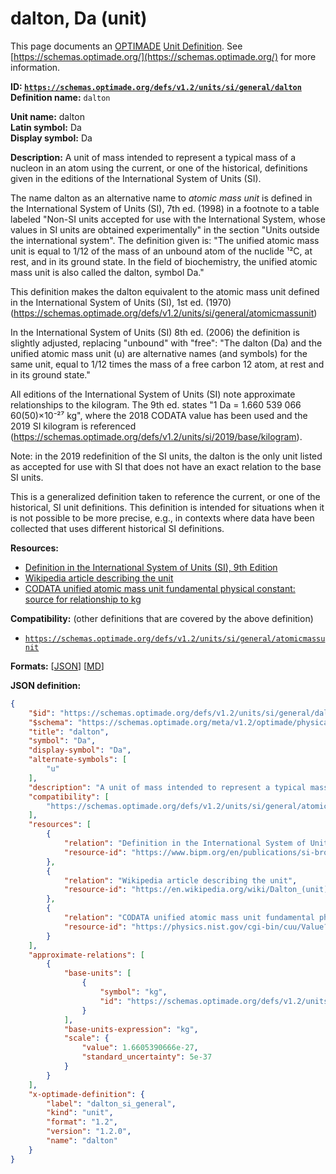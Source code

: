 # dalton, Da (unit)

This page documents an [OPTIMADE](https://www.optimade.org/) [Unit Definition](https://schemas.optimade.org/#definitions). See [https://schemas.optimade.org/](https://schemas.optimade.org/) for more information.

**ID: [`https://schemas.optimade.org/defs/v1.2/units/si/general/dalton`](https://schemas.optimade.org/defs/v1.2/units/si/general/dalton.md)**  
**Definition name:** `dalton`

**Unit name:** dalton  
**Latin symbol:** Da  
**Display symbol:** Da  
  
**Description:** A unit of mass intended to represent a typical mass of a nucleon in an atom using the current, or one of the historical, definitions given in the editions of the International System of Units (SI).

The name dalton as an alternative name to *atomic mass unit* is defined in the International System of Units (SI), 7th ed. (1998) in a footnote to a table labeled "Non-SI units accepted for use with the International System, whose values in SI units are obtained experimentally" in the section "Units outside the international system".
The definition given is: "The unified atomic mass unit is equal to 1/12 of the mass of an unbound atom of the nuclide ¹²C, at rest, and in its ground state. In the field of biochemistry, the unified atomic mass unit is also called the dalton, symbol Da."

This definition makes the dalton equivalent to the atomic mass unit defined in the International System of Units (SI), 1st ed. (1970) (https://schemas.optimade.org/defs/v1.2/units/si/general/atomicmassunit)

In the International System of Units (SI) 8th ed. (2006) the definition is slightly adjusted, replacing "unbound" with "free": "The dalton (Da) and the unified atomic mass unit (u) are alternative names (and symbols) for the same unit, equal to 1/12 times the mass of a free carbon 12 atom, at rest and in its ground state."

All editions of the International System of Units (SI) note approximate relationships to the kilogram.
The 9th ed. states "1 Da = 1.660 539 066 60(50)×10⁻²⁷ kg", where the 2018 CODATA value has been used and the 2019 SI kilogram is referenced (https://schemas.optimade.org/defs/v1.2/units/si/2019/base/kilogram).

Note: in the 2019 redefinition of the SI units, the dalton is the only unit listed as accepted for use with SI that does not have an exact relation to the base SI units.

This is a generalized definition taken to reference the current, or one of the historical, SI unit definitions.
This definition is intended for situations when it is not possible to be more precise, e.g., in contexts where data have been collected that uses different historical SI definitions.

**Resources:**

- [Definition in the International System of Units (SI), 9th Edition](https://www.bipm.org/en/publications/si-brochure)
- [Wikipedia article describing the unit](https://en.wikipedia.org/wiki/Dalton_(unit))
- [CODATA unified atomic mass unit fundamental physical constant: source for relationship to kg](https://physics.nist.gov/cgi-bin/cuu/Value?ukg)


**Compatibility:** (other definitions that are covered by the above definition)

- [`https://schemas.optimade.org/defs/v1.2/units/si/general/atomicmassunit`](https://schemas.optimade.org/defs/v1.2/units/si/general/atomicmassunit.md)


**Formats:** [[JSON](dalton.json)] [[MD](dalton.md)]

**JSON definition:**

``` json
{
    "$id": "https://schemas.optimade.org/defs/v1.2/units/si/general/dalton",
    "$schema": "https://schemas.optimade.org/meta/v1.2/optimade/physical_unit_definition.json",
    "title": "dalton",
    "symbol": "Da",
    "display-symbol": "Da",
    "alternate-symbols": [
        "u"
    ],
    "description": "A unit of mass intended to represent a typical mass of a nucleon in an atom using the current, or one of the historical, definitions given in the editions of the International System of Units (SI).\n\nThe name dalton as an alternative name to *atomic mass unit* is defined in the International System of Units (SI), 7th ed. (1998) in a footnote to a table labeled \"Non-SI units accepted for use with the International System, whose values in SI units are obtained experimentally\" in the section \"Units outside the international system\".\nThe definition given is: \"The unified atomic mass unit is equal to 1/12 of the mass of an unbound atom of the nuclide \u00b9\u00b2C, at rest, and in its ground state. In the field of biochemistry, the unified atomic mass unit is also called the dalton, symbol Da.\"\n\nThis definition makes the dalton equivalent to the atomic mass unit defined in the International System of Units (SI), 1st ed. (1970) (https://schemas.optimade.org/defs/v1.2/units/si/general/atomicmassunit)\n\nIn the International System of Units (SI) 8th ed. (2006) the definition is slightly adjusted, replacing \"unbound\" with \"free\": \"The dalton (Da) and the unified atomic mass unit (u) are alternative names (and symbols) for the same unit, equal to 1/12 times the mass of a free carbon 12 atom, at rest and in its ground state.\"\n\nAll editions of the International System of Units (SI) note approximate relationships to the kilogram.\nThe 9th ed. states \"1 Da = 1.660 539 066 60(50)\u00d710\u207b\u00b2\u2077 kg\", where the 2018 CODATA value has been used and the 2019 SI kilogram is referenced (https://schemas.optimade.org/defs/v1.2/units/si/2019/base/kilogram).\n\nNote: in the 2019 redefinition of the SI units, the dalton is the only unit listed as accepted for use with SI that does not have an exact relation to the base SI units.\n\nThis is a generalized definition taken to reference the current, or one of the historical, SI unit definitions.\nThis definition is intended for situations when it is not possible to be more precise, e.g., in contexts where data have been collected that uses different historical SI definitions.",
    "compatibility": [
        "https://schemas.optimade.org/defs/v1.2/units/si/general/atomicmassunit"
    ],
    "resources": [
        {
            "relation": "Definition in the International System of Units (SI), 9th Edition",
            "resource-id": "https://www.bipm.org/en/publications/si-brochure"
        },
        {
            "relation": "Wikipedia article describing the unit",
            "resource-id": "https://en.wikipedia.org/wiki/Dalton_(unit)"
        },
        {
            "relation": "CODATA unified atomic mass unit fundamental physical constant: source for relationship to kg",
            "resource-id": "https://physics.nist.gov/cgi-bin/cuu/Value?ukg"
        }
    ],
    "approximate-relations": [
        {
            "base-units": [
                {
                    "symbol": "kg",
                    "id": "https://schemas.optimade.org/defs/v1.2/units/si/general/kilogram"
                }
            ],
            "base-units-expression": "kg",
            "scale": {
                "value": 1.6605390666e-27,
                "standard_uncertainty": 5e-37
            }
        }
    ],
    "x-optimade-definition": {
        "label": "dalton_si_general",
        "kind": "unit",
        "format": "1.2",
        "version": "1.2.0",
        "name": "dalton"
    }
}
```